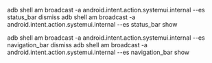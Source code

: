 adb shell am broadcast -a android.intent.action.systemui.internal --es status_bar dismiss
adb shell am broadcast -a android.intent.action.systemui.internal --es status_bar show


adb shell am broadcast -a android.intent.action.systemui.internal --es navigation_bar dismiss
adb shell am broadcast -a android.intent.action.systemui.internal --es navigation_bar show
